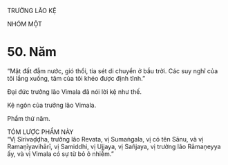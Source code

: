 TRƯỞNG LÃO KỆ

NHÓM MỘT

# 50. Năm

“Mặt đất đẫm nước, gió thổi, tia sét di chuyển ở bầu trời. Các suy nghĩ của tôi lắng xuống, tâm của tôi khéo được định tĩnh.”

Đại đức trưởng lão Vimala đã nói lời kệ như thế.

Kệ ngôn của trưởng lão Vimala.

Phẩm thứ năm.

TÓM LƯỢC PHẨM NÀY  
“Vị Sirivaḍḍha, trưởng lão Revata, vị Sumaṅgala, vị có tên Sānu, và vị Ramaṇīyavihārī, vị Samiddhi, vị Ujjaya, vị Sañjaya, vị trưởng lão Rāmaṇeyya ấy, và vị Vimala có sự từ bỏ ô nhiễm.”
